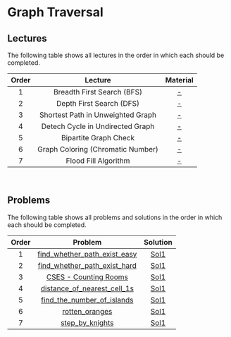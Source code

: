 # Graph Traversal

## Lectures

The following table shows all lectures in the order in which each should be completed.

| Order | Lecture | Material |
|:---:|:---:|:---:|
| 1 | Breadth First Search (BFS) | [-]() |
| 2 | Depth First Search (DFS) | [-]() |
| 3 | Shortest Path in Unweighted Graph | [-]() |
| 4 | Detech Cycle in Undirected Graph | [-]() |
| 5 | Bipartite Graph Check | [-]() |
| 6 | Graph Coloring (Chromatic Number) | [-]() |
| 7 | Flood Fill Algorithm | [-]() |
<br>

## Problems

The following table shows all problems and solutions in the order in which each should be completed.

| Order | Problem | Solution |
|:---:|:---:|:---:|
| 1 | [find_whether_path_exist_easy]() | [Sol1]() |
| 2 | [find_whether_path_exist_hard]() | [Sol1]() |
| 3 | <a href="https://cses.fi/problemset/task/1192" target="_blank">CSES - Counting Rooms</a> | [Sol1]() |
| 4 | [distance_of_nearest_cell_1s]() | [Sol1]() |
| 5 | [find_the_number_of_islands]() | [Sol1]() |
| 6 | [rotten_oranges]() | [Sol1]() |
| 7 | [step_by_knights]() | [Sol1]() |